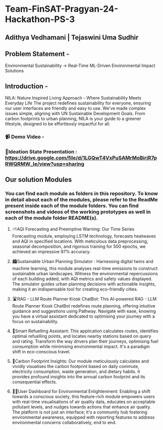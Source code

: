 # Team-FinSAT-Pragyan-24-Hackathon-PS-3
## Adithya Vedhamani | Tejaswini Uma Sudhir

## Problem Statement - 
Environmental Sustainability -> Real-Time ML-Driven Environmental Impact Solutions

## Introduction - 
NILA: Nature Inspired Living Approach - Where Sustainability Meets Everyday Life
The project redefines sustainability for everyone, ensuring our user interfaces are friendly and easy to use. We've made complex issues simple, aligning with UN Sustainable Development Goals. From carbon footprints to urban planning, NILA is your guide to a greener lifestyle, designed to be effortlessly impactful for all.

### 📹  Demo Video - 
### 🌻Ideation State Presentation : https://drive.google.com/file/d/1LGQwT4VxPuSAMrMoBirjR7pRWQRMW_Ie/view?usp=sharing

## Our solution Modules 
### You can find each module as folders in this repository. To know in detail about each of the modules, please refer to the ReadMe present inside each of the module folders. You can find screenshots and videos of the working prototypes as well in each of the module folder README(s). 

1. ⛅AQI Forecasting and Preemptive Warning: 
Our Time Series Forecasting module, employing LSTM technology, forecasts heatwaves and AQI in specified locations. With meticulous data preprocessing, seasonal decomposition, and rigorous training for 500 epochs, we achieved an impressive 97% accuracy. 

2. 🏙️Sustainable Urban Planning Simulator : 
Harnessing digital twins and machine learning, this module analyses real-time emissions to construct sustainable urban landscapes. Witness the environmental repercussions of each building added, with AQI metrics and safety values displayed. The simulator guides urban planning decisions with actionable insights, making it an indispensable tool for creating eco-friendly cities.

3. 🛣️RAG - LLM Route Planner Kiosk ChatBot: 
This AI-powered RAG - LLM Route Planner Kiosk ChatBot redefines route planning, offering intuitive guidance and suggestions using Pathway. Navigate with ease, knowing you have a virtual assistant dedicated to optimising your journey with a focus on sustainability.

4. 🚌Smart Refuelling Assistant: 
This application calculates routes, identifies optimal refuelling points, and locates nearby stations based on query and rating. Transform the way drivers plan their journeys, optimising fuel consumption while minimising environmental impact. It's a paradigm shift in eco-conscious travel.

5. 👣Carbon Footprint Insights:
Our module meticulously calculates and vividly visualises the carbon footprint based on daily commute, electricity consumption, waste generation, and dietary habits. It provides profound insights into the annual carbon footprint and its consequential effects. 

6. 👨‍🦲User Dashboard for Environmental Enlightenment:
Enabling a shift towards a conscious society, this feature-rich module empowers users with real-time visualisations of air quality data, educates on acceptable pollutant levels, and nudges towards actions that enhance air quality. The platform is not just an interface; it's a community hub fostering environmental awareness, equipped with reporting features to address environmental concerns collaboratively, end to end. 
